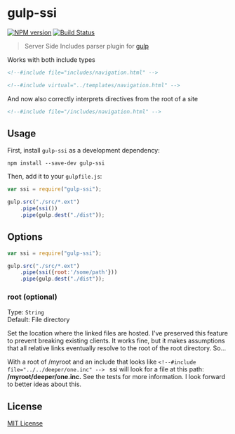 # gulp-ssi
[![NPM version][npm-image]][npm-url] [![Build Status][travis-image]][travis-url]

> Server Side Includes parser plugin for [gulp](https://github.com/wearefractal/gulp)

Works with both include types

```html
<!--#include file="includes/navigation.html" -->
```

```html
<!--#include virtual="../templates/navigation.html" -->
```

And now also correctly interprets directives from the root of a site 

```html
<!--#include file="/includes/navigation.html" -->
```

## Usage

First, install `gulp-ssi` as a development dependency:

```shell
npm install --save-dev gulp-ssi
```

Then, add it to your `gulpfile.js`:

```javascript
var ssi = require("gulp-ssi");

gulp.src("./src/*.ext")
	.pipe(ssi())
	.pipe(gulp.dest("./dist"));
```

## Options
```javascript
var ssi = require("gulp-ssi");

gulp.src("./src/*.ext")
	.pipe(ssi({root:'/some/path'}))
	.pipe(gulp.dest("./dist"));
```
### root (optional)
Type: `String`  
Default: File directory

Set the location where the linked files are hosted. I've preserved this feature to prevent breaking existing clients. It works fine, but it makes assumptions that all relative links eventually resolve to the root of the root directory. So...

With a root of /myroot and an include that looks like 
```<!--#include file="../../deeper/one.inc" --> ```  ssi will look for a file at this path:  
**/myroot/deeper/one.inc.**
See the tests for more information. I look forward to better ideas about this.

## License

[MIT License](http://en.wikipedia.org/wiki/MIT_License)

[npm-url]: https://npmjs.org/package/gulp-ssi
[npm-image]: https://badge.fury.io/js/gulp-ssi.png

[travis-url]: http://travis-ci.org/etylsarin/gulp-ssi
[travis-image]: https://secure.travis-ci.org/etylsarin/gulp-ssi.png?branch=master
